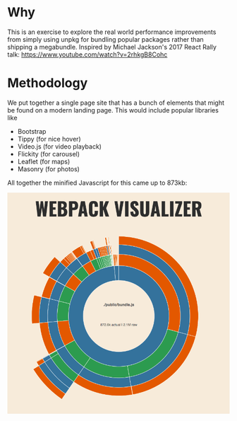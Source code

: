 # Why

This is an exercise to explore the real world performance improvements from simply using unpkg for bundling popular packages rather than shipping a megabundle. Inspired by Michael Jackson's 2017 React Rally talk: <https://www.youtube.com/watch?v=2rhkgB8Cohc>

# Methodology

We put together a single page site that has a bunch of elements that might be found on a modern landing page. This would include popular libraries like

* Bootstrap
* Tippy (for nice hover)
* Video.js (for video playback)
* Flickity (for carousel)
* Leaflet (for maps)
* Masonry (for photos)

All together the minified Javascript for this came up to 873kb:

![bundleSize1.png](bundleSize1.png)
